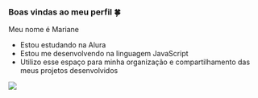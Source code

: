 ### Boas vindas ao meu perfil 🍀

Meu nome é Mariane
- Estou estudando na Alura
- Estou me desenvolvendo na linguagem JavaScript
- Utilizo esse espaço para minha organização e compartilhamento das meus projetos desenvolvidos
  
![](https://media1.tenor.com/m/DsEmNsw9fxUAAAAC/stitch-love.gif)
 
